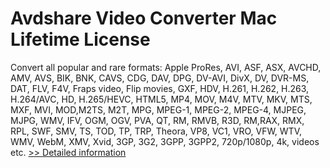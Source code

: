 # Avdshare Video Converter Mac Lifetime License
Convert all popular and rare formats: Apple ProRes, AVI, ASF, ASX, AVCHD, AMV, AVS, BIK, BNK, CAVS, CDG, DAV, DPG, DV-AVI, DivX, DV, DVR-MS, DAT, FLV, F4V, Fraps video, Flip movies, GXF, HDV, H.261, H.262, H.263, H.264/AVC, HD, H.265/HEVC, HTML5, MP4, MOV, M4V, MTV, MKV, MTS, MXF, MVI, MOD,M2TS, M2T, MPG, MPEG-1, MPEG-2, MPEG-4, MJPEG, MJPG, WMV, IFV, OGM, OGV, PVA, QT, RM, RMVB, R3D, RM,RAX, RMX, RPL, SWF, SMV, TS, TOD, TP, TRP, Theora, VP8, VC1, VRO, VFW, WTV, WMV, WebM, XMV, Xvid, 3GP, 3G2, 3GPP, 3GPP2, 720p/1080p, 4k, videos etc.
[>> Detailed information](https://secure.shareit.com/shareit/product.html?productid=300733078&affiliateid=200057808)